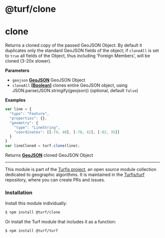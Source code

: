 # @turf/clone

# clone

Returns a cloned copy of the passed GeoJSON Object.
By default it duplicates only the standard GeoJSON fields of the object; if `cloneAll` is set to `true` all
fields of the Object, thus including 'Foreign Members', will be cloned (3-20x slower).

**Parameters**

-   `geojson` **[GeoJSON](http://geojson.org/geojson-spec.html#geojson-objects)** GeoJSON Object
-   `cloneAll` **\[[Boolean](https://developer.mozilla.org/en-US/docs/Web/JavaScript/Reference/Global_Objects/Boolean)]** clones entire GeoJSON object, using JSON.parse(JSON.stringify(geojson)) (optional, default `false`)

**Examples**

```javascript
var line = {
  "type": "Feature",
  "properties": {},
  "geometry": {
    "type": "LineString",
    "coordinates": [[-74, 40], [-78, 42], [-82, 35]]
  }
}
var lineCloned = turf.clone(line);
```

Returns **[GeoJSON](http://geojson.org/geojson-spec.html#geojson-objects)** cloned GeoJSON Object

<!-- This file is automatically generated. Please don't edit it directly:
if you find an error, edit the source file (likely index.js), and re-run
./scripts/generate-readmes in the turf project. -->

---

This module is part of the [Turfjs project](http://turfjs.org/), an open source
module collection dedicated to geographic algorithms. It is maintained in the
[Turfjs/turf](https://github.com/Turfjs/turf) repository, where you can create
PRs and issues.

### Installation

Install this module individually:

```sh
$ npm install @turf/clone
```

Or install the Turf module that includes it as a function:

```sh
$ npm install @turf/turf
```
